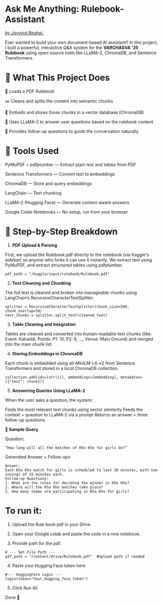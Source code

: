# Ask Me Anything: Rulebook-Assistant
<ins> *by Jayvind Baghel.* </ins>

Ever wanted to build your own document-based AI assistant? In this project, I built a powerful, interactive Q&A system for the **VARCHASVA '25 Rulebook** using open-source tools like LLaMA-2, ChromaDB, and Sentence Transformers.

# 🚀 What This Project Does

📄 Loads a PDF Rulebook

✂️ Cleans and splits the content into semantic chunks

🔎 Embeds and stores those chunks in a vector database (ChromaDB)

🤖 Uses LLaMA-2 to answer user questions based on the rulebook content

💬 Provides follow-up questions to guide the conversation naturally

# 🔧 Tools Used
PyMuPDF + pdfplumber — Extract plain text and tables from PDF

Sentence Transformers — Convert text to embeddings

ChromaDB — Store and query embeddings

LangChain — Text chunking

LLaMA-2 (Hugging Face) — Generate context-aware answers

Google Colab Notebooks — No setup, run from your browser

# 📂 Step-by-Step Breakdown

1. **PDF Upload & Parsing**
   
First, we upload the Rulebook.pdf directly to the notebook (via Kaggle's sidebar) so anyone who forks it can use it instantly. We extract text using PyMuPDF, and extract structured tables using pdfplumber.

    pdf_path = "/kaggle/input/rulebook/Rulebook.pdf"

2. **Text Cleaning and Chunking**
   
The full text is cleaned and broken into manageable chunks using LangChain’s RecursiveCharacterTextSplitter.

    splitter = RecursiveCharacterTextSplitter(chunk_size=500, chunk_overlap=50)
    text_chunks = splitter.split_text(cleaned_text)

3. **Table Cleaning and Integration**
   
Tables are cleaned and converted into human-readable text chunks (like: Event: Kabaddi, Points: P1: 10, P2: 8, …, Venue: Main Ground) and merged into the main chunk list.

4. **Storing Embeddings in ChromaDB**
   
Each chunk is embedded using all-MiniLM-L6-v2 from Sentence Transformers and stored in a local ChromaDB collection.

    collection.add(ids=[str(i)], embeddings=[embedding], metadatas=[{"text": chunk}])

5. **Answering Queries Using LLaMA-2**
   
When the user asks a question, the system:

Finds the most relevant text chunks using vector similarity
Feeds the context + question to LLaMA-2 via a prompt
Returns an answer + three follow-up questions

**🎯 Sample Query**

Question:

    “How long will all the matches of Kho Kho for girls be?”

Generated Answer + Follow-ups:
```
Answer:
Each Kho Kho match for girls is scheduled to last 30 minutes, with two innings of 15 minutes each.
Follow-up Questions:
1. What are the rules for deciding the winner in Kho Kho?
2. Where will the Kho Kho matches take place?
3. How many teams are participating in Kho Kho for girls?
```
# To run it:

1. Upload the Rule book pdf in your Drive.

2. Open your Google colab and paste the code in a new notebook.

3. Provide path for the pdf.
```
# --- Set File Path ---
pdf_path = "/content/drive/Rulebook.pdf"  #Upload path if needed
```

4. Paste your Hugging Face token here
```
#--- HuggingFace Login ---
login(token="Your_Hugging_face_token")
```
5. Click Run All

Done 🎉
